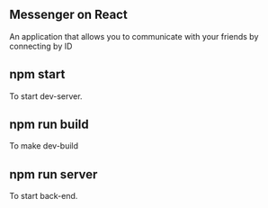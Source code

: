 ## Messenger on React

An application that allows you to communicate with your friends by connecting by ID

## npm start

To start dev-server.

## npm run build

To make dev-build

## npm run server

To start back-end.


